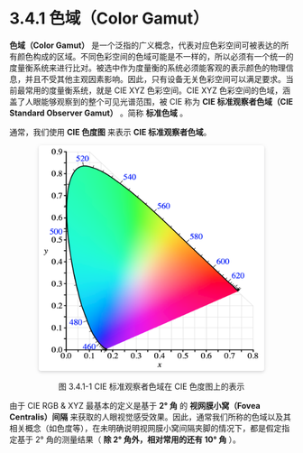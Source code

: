 
# 3.4.1 色域（Color Gamut）

**色域（Color Gamut）** 是一个泛指的广义概念，代表对应色彩空间可被表达的所有颜色构成的区域。不同色彩空间的色域可能是不一样的，所以必须有一个统一的度量衡系统来进行比对。被选中作为度量衡的系统必须能客观的表示颜色的物理信息，并且不受其他主观因素影响。因此，只有设备无关色彩空间可以满足要求。当前最常用的度量衡系统，就是 CIE XYZ 色彩空间。CIE XYZ 色彩空间的色域，涵盖了人眼能够观察到的整个可见光谱范围，被 CIE 称为 **CIE 标准观察者色域（CIE Standard Observer Gamut）** 。简称 **标准色域** 。

通常，我们使用 **CIE 色度图** 来表示 **CIE 标准观察者色域**。

<center>
<figure>
   <img style="border-radius: 0.3125em;
      box-shadow: 0 2px 4px 0 rgba(34,36,38,.12),0 2px 10px 0 rgba(34,36,38,.08);" 
      width = "400" height = "400"
      src="../../Pictures/CIE1931%20xy%20CP.png" alt="">
   <figcaption>
      <p>图 3.4.1-1 CIE 标准观察者色域在 CIE 色度图上的表示</p>
   </figcaption>
</figure>
</center>

由于 CIE RGB & XYZ 最基本的定义是基于 **2° 角** 的 **视网膜小窝（Fovea Centralis）间隔** 来获取的人眼视觉感受效果。因此，通常我们所称的色域以及其相关概念（如色度等），在未明确说明视网膜小窝间隔夹脚的情况下，都是假定指定基于 2° 角的测量结果（ **除 2° 角外，相对常用的还有 10° 角** ）。


[ref]: References_3.md